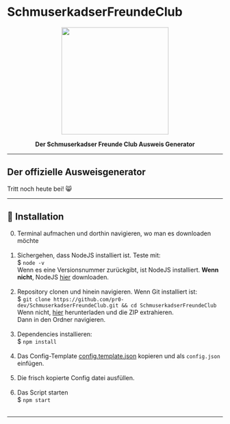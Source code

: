 # SchmuserkadserFreundeClub

<p align="center"><img height="250" width="auto" src="https://i.imgur.com/IdsQbKq.png" /></p>
<p align="center"><b>Der Schmuserkadser Freunde Club Ausweis Generator </b></p>
<hr>

## Der offizielle Ausweisgenerator

Tritt noch heute bei! :smile_cat:

<hr>

## :wrench: Installation

0. Terminal aufmachen und dorthin navigieren, wo man es downloaden möchte <br><br>
1. Sichergehen, dass NodeJS installiert ist. Teste mit: <br>
$ `node -v` <br>
Wenn es eine Versionsnummer zurückgibt, ist NodeJS installiert.
 **Wenn nicht**, NodeJS <a href="https://nodejs.org/en/download/package-manager/">hier</a> downloaden. <br><br>
2. Repository clonen und hinein navigieren. Wenn Git installiert ist: <br>
$ `git clone https://github.com/pr0-dev/SchmuserkadserFreundeClub.git && cd SchmuserkadserFreundeClub` <br>
Wenn nicht, <a href="https://github.com/pr0-dev/SchmuserkadserFreundeClub/archive/master.zip">hier</a> herunterladen und die ZIP extrahieren. <br>
Dann in den Ordner navigieren.<br><br>
3. Dependencies installieren: <br>
$ `npm install`<br><br>
4. Das Config-Template [config.template.json](https://github.com/pr0-dev/SchmuserkadserFreundeClub/blob/master/config.template.json) kopieren und als `config.json` einfügen.<br><br>
5. Die frisch kopierte Config datei ausfüllen. <br><br>
6. Das Script starten <br>
$ `npm start` <br><br>

<hr>
